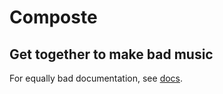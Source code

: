# Composte
## Get together to make bad music

For equally bad documentation, see [docs](doc/index.md).

